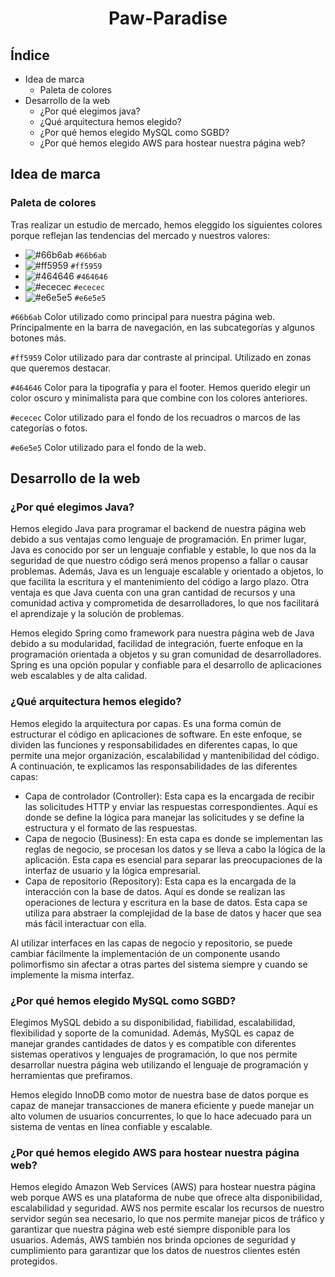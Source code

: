 <h1 style="text-align: center">Paw-Paradise</h1>

## Índice
- Idea de marca
  - Paleta de colores
- Desarrollo de la web
  - ¿Por qué elegimos java?
  - ¿Qué arquitectura hemos elegido?
  - ¿Por qué hemos elegido MySQL como SGBD?
  - ¿Por qué hemos elegido AWS para hostear nuestra página web?

## Idea de marca

### Paleta de colores

Tras realizar un estudio de mercado, hemos eleggido los siguientes colores porque reflejan las tendencias del mercado y nuestros valores:

- ![#66b6ab](https://placehold.co/15x15/66b6ab/66b6ab.png) `#66b6ab`
- ![#ff5959](https://placehold.co/15x15/ff5959/ff5959.png) `#ff5959`
- ![#464646](https://placehold.co/15x15/464646/464646.png) `#464646`
- ![#ececec](https://placehold.co/15x15/ececec/ececec.png) `#ececec`
- ![#e6e5e5](https://placehold.co/15x15/e6e5e5/e6e5e5.png) `#e6e5e5`


`#66b6ab` Color utilizado como principal para nuestra página web. Principalmente en la barra de navegación, en las subcategorías y algunos botones más.

`#ff5959` Color utilizado para dar contraste al principal. Utilizado en zonas que queremos destacar.

`#464646` Color para la tipografía y para el footer. Hemos querido elegir un color oscuro y minimalista para que combine con los colores anteriores.

`#ececec` Color utilizado para el fondo de los recuadros o marcos de las categorías o fotos.

`#e6e5e5` Color utilizado para el fondo de la web.

## Desarrollo de la web

### ¿Por qué elegimos Java?

Hemos elegido Java para programar el backend de nuestra página web debido a sus ventajas como lenguaje de programación. En primer lugar, Java es conocido por ser un lenguaje confiable y estable, lo que nos da la seguridad de que nuestro código será menos propenso a fallar o causar problemas. Además, Java es un lenguaje escalable y orientado a objetos, lo que facilita la escritura y el mantenimiento del código a largo plazo. Otra ventaja es que Java cuenta con una gran cantidad de recursos y una comunidad activa y comprometida de desarrolladores, lo que nos facilitará el aprendizaje y la solución de problemas.

Hemos elegido Spring como framework para nuestra página web de Java debido a su modularidad, facilidad de integración, fuerte enfoque en la programación orientada a objetos y su gran comunidad de desarrolladores. Spring es una opción popular y confiable para el desarrollo de aplicaciones web escalables y de alta calidad.

### ¿Qué arquitectura hemos elegido?

Hemos elegido la arquitectura por capas. Es una forma común de estructurar el código en aplicaciones de software. En este enfoque, se dividen las funciones y responsabilidades en diferentes capas, lo que permite una mejor organización, escalabilidad y mantenibilidad del código. A continuación, te explicamos las responsabilidades de las diferentes capas:

- Capa de controlador (Controller): Esta capa es la encargada de recibir las solicitudes HTTP y enviar las respuestas correspondientes. Aquí es donde se define la lógica para manejar las solicitudes y se define la estructura y el formato de las respuestas.
- Capa de negocio (Business): En esta capa es donde se implementan las reglas de negocio, se procesan los datos y se lleva a cabo la lógica de la aplicación. Esta capa es esencial para separar las preocupaciones de la interfaz de usuario y la lógica empresarial.
- Capa de repositorio (Repository): Esta capa es la encargada de la interacción con la base de datos. Aquí es donde se realizan las operaciones de lectura y escritura en la base de datos. Esta capa se utiliza para abstraer la complejidad de la base de datos y hacer que sea más fácil interactuar con ella.

Al utilizar interfaces en las capas de negocio y repositorio, se puede cambiar fácilmente la implementación de un componente usando polimorfismo sin afectar a otras partes del sistema siempre y cuando se implemente la misma interfaz.

### ¿Por qué hemos elegido MySQL como SGBD?

Elegimos MySQL debido a su disponibilidad, fiabilidad, escalabilidad, flexibilidad y soporte de la comunidad. Además, MySQL es capaz de manejar grandes cantidades de datos y es compatible con diferentes sistemas operativos y lenguajes de programación, lo que nos permite desarrollar nuestra página web utilizando el lenguaje de programación y herramientas que prefiramos.

Hemos elegido InnoDB como motor de nuestra base de datos porque es capaz de manejar transacciones de manera eficiente y puede manejar un alto volumen de usuarios concurrentes, lo que lo hace adecuado para un sistema de ventas en línea confiable y escalable.

### ¿Por qué hemos elegido AWS para hostear nuestra página web?

Hemos elegido Amazon Web Services (AWS) para hostear nuestra página web porque AWS es una plataforma de nube que ofrece alta disponibilidad, escalabilidad y seguridad. AWS nos permite escalar los recursos de nuestro servidor según sea necesario, lo que nos permite manejar picos de tráfico y garantizar que nuestra página web esté siempre disponible para los usuarios. Además, AWS también nos brinda opciones de seguridad y cumplimiento para garantizar que los datos de nuestros clientes estén protegidos.
